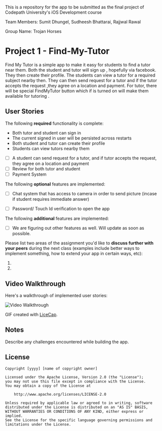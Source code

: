 
This is a repository for the app to be submitted as the final project of Codepath University's  iOS Development course 

Team Members: Sumit Dhungel, Sudheesh Bhattarai, Rajjwal Rawal

Group Name: Trojan Horses

# Project 1 - Find-My-Tutor

Find My Tutor is a simple app to make it easy for students to find a tutor near them. Both the student and tutor will sign up , hopefully via facebook. They then create their profile. The students can view a tutor for a required subject nearby then. They can then send request for a tutor and if the tutor accepts the request ,they agree on a location and payment. For tutor, there will be special FindMyTutor button which if is turned on will make them available for tutoring .

## User Stories

The following **required** functionality is complete:

- Both tutor and student can sign in
- The current signed in user will be persisted across restarts
- Both student and tutor can create their profile
- Students can view tutors nearby them
- [ ] A student can send request for a tutor, and if tutor accepts the request, they agree on a location and payment
- [ ] Review for both tutor and student
- [ ] Payment System

The following **optional** features are implemented:

- [ ] Chat system that has access to camera in order to send picture (incase if student requires immediate answer)
- [ ] Password/ Touch Id verification to open the app


The following **additional** features are implemented:

- [ ] We are figuring out other features as well. Will update as soon as possible.

Please list two areas of the assignment you'd like to **discuss further with your peers** during the next class (examples include better ways to implement something, how to extend your app in certain ways, etc):

1. 
2. 

## Video Walkthrough 

Here's a walkthrough of implemented user stories:

<img src='http://i.imgur.com/D6YS6BE.gif' title='Video Walkthrough' width='' alt='Video Walkthrough' />

GIF created with [LiceCap](http://www.cockos.com/licecap/).

## Notes

Describe any challenges encountered while building the app.

## License

    Copyright [yyyy] [name of copyright owner]

    Licensed under the Apache License, Version 2.0 (the "License");
    you may not use this file except in compliance with the License.
    You may obtain a copy of the License at

        http://www.apache.org/licenses/LICENSE-2.0

    Unless required by applicable law or agreed to in writing, software
    distributed under the License is distributed on an "AS IS" BASIS,
    WITHOUT WARRANTIES OR CONDITIONS OF ANY KIND, either express or implied.
    See the License for the specific language governing permissions and
    limitations under the License.

